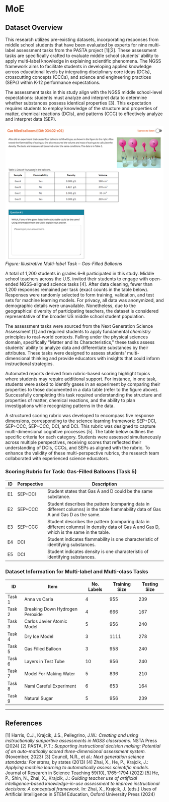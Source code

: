 # MoE

## Dataset Overview

This research utilizes pre-existing datasets, incorporating responses from middle school students that have been evaluated by experts for nine multi-label assessment tasks from the PASTA project [1][2]. These assessment tasks are specifically crafted to evaluate middle school students' ability to apply multi-label knowledge in explaining scientific phenomena. The NGSS framework aims to facilitate students in developing applied knowledge across educational levels by integrating disciplinary core ideas (DCIs), crosscutting concepts (CCCs), and science and engineering practices (SEPs) within K-12 performance expectations.

The assessment tasks in this study align with the NGSS middle school-level expectations: students must analyze and interpret data to determine whether substances possess identical properties [3]. This expectation requires students to employ knowledge of the structure and properties of matter, chemical reactions (DCIs), and patterns (CCC) to effectively analyze and interpret data (SEP).

![Illustrative Multi-label Task: Gas-Filled Balloons](gas_filled_ballon.png)  
*Figure: Illustrative Multi-label Task – Gas-Filled Balloons*

A total of 1,200 students in grades 6–8 participated in this study. Middle school teachers across the U.S. invited their students to engage with open-ended NGSS-aligned science tasks [4]. After data cleaning, fewer than 1,200 responses remained per task (exact counts in the table below). Responses were randomly selected to form training, validation, and test sets for machine learning models. For privacy, all data was anonymized, and demographic details were unavailable. Nonetheless, due to the geographical diversity of participating teachers, the dataset is considered representative of the broader US middle school student population.

The assessment tasks were sourced from the Next Generation Science Assessment [1] and required students to apply fundamental *chemistry* principles to real-world contexts. Falling under the physical sciences domain, specifically "Matter and its Characteristics," these tasks assess students' ability to analyze data and differentiate substances by their attributes. These tasks were designed to assess students' multi-dimensional thinking and provide educators with insights that could inform instructional strategies.

Automated reports derived from rubric-based scoring highlight topics where students may require additional support. For instance, in one task, students were asked to identify gases in an experiment by comparing their properties to those documented in a data table (refer to the figure above). Successfully completing this task required understanding the structure and properties of matter, chemical reactions, and the ability to plan investigations while recognizing patterns in the data.

A structured scoring rubric was developed to encompass five response dimensions, corresponding to the science learning framework: SEP+DCI, SEP+CCC, SEP+CCC, DCI, and DCI. This rubric was designed to capture multi-dimensional cognitive processes [5]. The table below outlines the specific criteria for each category. Students were assessed simultaneously across multiple perspectives, receiving scores that reflected their understanding of DCIs, CCCs, and SEPs as aligned with the rubric. To enhance the validity of these multi-perspective rubrics, the research team collaborated with experienced science educators.

### Scoring Rubric for Task: Gas-Filled Balloons (Task 5)

| ID  | Perspective | Description |
|-----|-------------|-------------|
| E1  | SEP+DCI     | Student states that Gas A and D could be the same substance. |
| E2  | SEP+CCC     | Student describes the pattern (comparing data in different columns) in the table flammability data of Gas A and Gas D as the same. |
| E3  | SEP+CCC     | Student describes the pattern (comparing data in different columns) in density data of Gas A and Gas D, which is the same in the table. |
| E4  | DCI         | Student indicates flammability is one characteristic of identifying substances. |
| E5  | DCI         | Student indicates density is one characteristic of identifying substances. |

### Dataset Information for Multi-label and Multi-class Tasks

| ID     | Item                          | No. Labels | Training Size | Testing Size |
|--------|-------------------------------|------------|----------------|---------------|
| Task 1 | Anna vs Carla                 | 4          | 955            | 239           |
| Task 2 | Breaking Down Hydrogen Peroxide | 4        | 666            | 167           |
| Task 3 | Carlos Javier Atomic Model    | 5          | 956            | 240           |
| Task 4 | Dry Ice Model                 | 3          | 1111           | 278           |
| Task 5 | Gas Filled Balloon            | 3          | 958            | 240           |
| Task 6 | Layers in Test Tube           | 10         | 956            | 240           |
| Task 7 | Model For Making Water        | 5          | 836            | 210           |
| Task 8 | Nami Careful Experiment       | 6          | 653            | 164           |
| Task 9 | Natural Sugar                 | 5          | 956            | 239           |

---

## References

[1] Harris, C.J., Krajcik, J.S., Pellegrino, J.W.: *Creating and using instructionally supportive assessments in NGSS classrooms*. NSTA Press (2024)
[2] PASTA, P.T.: *Supporting instructional decision making: Potential of an auto-matically scored three-dimensional assessment system.* (November, 2023)
[3] Council, N.R., et al.: *Next generation science standards: For states,* by states (2013)
[4] Zhai, X., He, P., Krajcik, J.: *Applying machine learning to automatically assess scientific models.* Journal of Research in Science Teaching 59(10), 1765–1794 (2022)
[5] He, P., Shin, N., Zhai, X., Krajcik, J.: *Guiding teacher use of artificial intelligence-based knowledge-in-use assessment to improve instructional decisions: A conceptual framework.* In: Zhai, X., Krajcik, J. (eds.) Uses of Artificial Intelligence in STEM Education, Oxford University Press (2024)
